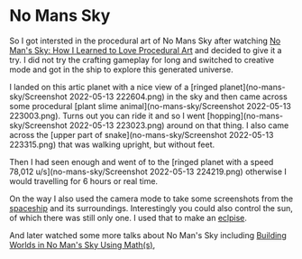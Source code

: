 # No Mans Sky

So I got intersted in the procedural art of No Mans Sky after watching [No Man's Sky: How I Learned to Love Procedural Art](https://youtu.be/vcEA41eBOGs) and decided to give it a try. I did not try the crafting gameplay for long and switched to creative mode and got in the ship to explore this generated universe. 

I landed on this artic planet with a nice view of a [ringed planet](no-mans-sky/Screenshot 2022-05-13 222604.png) in the sky and then came across some procedural [plant slime animal](no-mans-sky/Screenshot 2022-05-13 223003.png). Turns out you can ride it and so I went [hopping](no-mans-sky/Screenshot 2022-05-13 223023.png) around on that thing. I also came across the [upper part of snake](no-mans-sky/Screenshot 2022-05-13 223315.png) that was walking upright, but without feet.

Then I had seen enough and went of to the [ringed planet with a speed 78,012 u/s](no-mans-sky/Screenshot 2022-05-13 224219.png) otherwise I would travelling for 6 hours or real time.

On the way I also used the camera mode to take some screenshots from the [spaceship](no-mans-sky/May-13@22.40.12.png) and its surroundings. Interestingly you could also control the sun, of which there was still only one. I used that to make an [eclpise](May-13@22.41.23.png).

And later watched some more talks about No Man's Sky including [Building Worlds in No Man's Sky Using Math(s)](https://youtu.be/C9RyEiEzMiU), 
